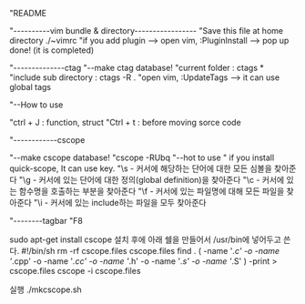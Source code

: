 "README

"----------vim bundle & directory-----------------
"Save this file at home directory ./~vimrc 
"if you add plugin --> open vim, :PluginInstall --> pop up done! (it is completed)

"--------------ctag
"--make ctag database!
"current folder : ctags *
"include sub directory : ctags -R .
"open vim, :UpdateTags --> it can use global tags

"--How to use

"ctrl + J : function, struct
"Ctrl + t : before moving sorce code

"------------cscope

"--make cscope database!
"cscope -RUbq
"--hot to use
" if you install quick-scope, It can use key.
"\s - 커서에 해당하는 단어에 대한 모든 심볼을 찾아준다
"\g - 커서에 있는 단어에 대한 정의(global definition)을 찾아준다
"\c - 커서에 있는 함수명을 호출하는 부분을 찾아준다
"\f - 커서에 있는 파일명에 대해 모든 파일을 찾아준다
"\i - 커서에 있는 include하는 파일을 모두 찾아준다

"--------tagbar
"F8


sudo apt-get install cscope
설치 후에 아래 쉘을 만들어서 /usr/bin에 넣어두고 쓴다.
#!/bin/sh
rm -rf cscope.files cscope.files
find . \( -name '*.c' -o -name '*.cpp' -o -name '*.cc' -o -name '*.h' -o -name '*.s' -o -name '*.S' \) -print > cscope.files
cscope -i cscope.files

실행
./mkcscope.sh	


